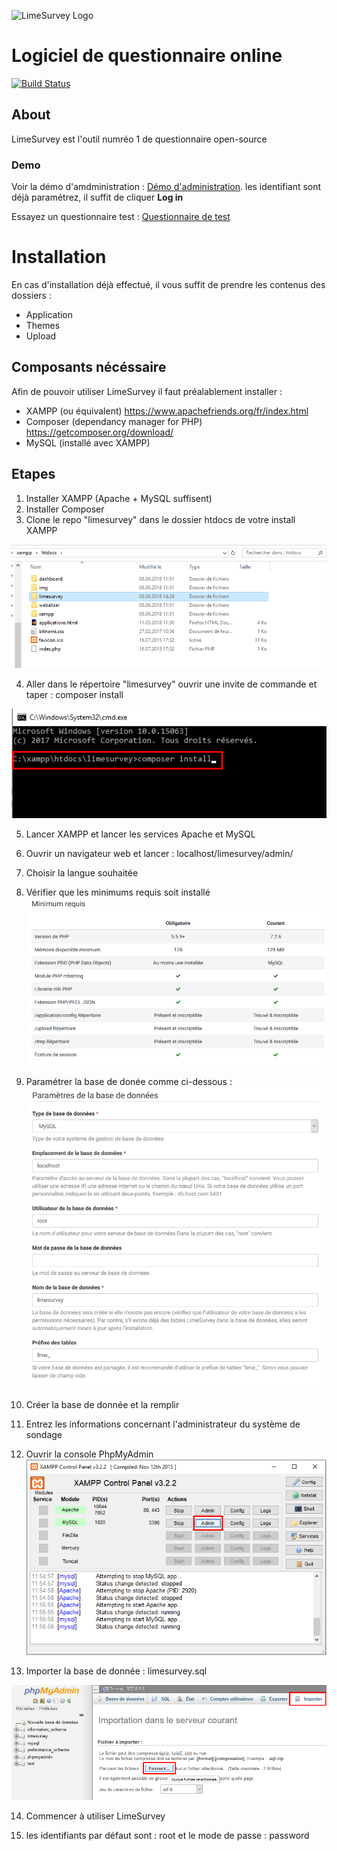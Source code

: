 ![LimeSurvey Logo](https://www.limesurvey.org/images/logos/logo_main.png)
# Logiciel de questionnaire online
[![Build Status](https://travis-ci.org/LimeSurvey/LimeSurvey.svg?branch=master)](https://travis-ci.org/LimeSurvey/LimeSurvey/)


## About
LimeSurvey est l'outil numréo 1 de questionnaire open-source

### Demo

Voir la démo d'amdministration : [Démo d'administration](http://demo.limesurvey.org/index.php?r=admin/authentication/sa/login).
les identifiant sont déjà paramétrez, il suffit de cliquer **Log in**

Essayez un questionnaire test : [Questionnaire de test](https://survey.limesurvey.org/index.php?sid=78184&lang=en)

# Installation

En cas d'installation déjà effectué, il vous suffit de prendre les contenus des dossiers :
- Application
- Themes
- Upload

## Composants nécéssaire
Afin de pouvoir utiliser LimeSurvey il faut préalablement installer :
- XAMPP (ou équivalent)
https://www.apachefriends.org/fr/index.html
- Composer (dependancy manager for PHP)
https://getcomposer.org/download/
- MySQL (installé avec XAMPP)

## Etapes
1. Installer XAMPP (Apache + MySQL suffisent)
2. Installer Composer
3. Clone le repo "limesurvey" dans le dossier htdocs de votre install XAMPP

![Structure du dossier de htdocs](img/folders_xampp.png?raw=true "Folders organisation")

4. Aller dans le répertoire "limesurvey" ouvrir une invite de commande et taper : composer install

![Commande composer install](img/composer_install.png?raw=true "Commande composer install")

5. Lancer XAMPP et lancer les services Apache et MySQL
6. Ouvrir un navigateur web et lancer :
	localhost/limesurvey/admin/
7. Choisir la langue souhaitée
8. Vérifier que les minimums requis soit installé
![Minimum requis](img/limesurvey_min.png?raw=true "Minimum requis")
9. Paramétrer la base de donée comme ci-dessous :
![Paramètres BDD](img/limesurvey_bdd.png?raw=true "Paramétrage base de donnée")
10. Créer la base de donnée et la remplir
11. Entrez les informations concernant l'administrateur du système de sondage
12. Ouvrir la console PhpMyAdmin
![Ouvrir la console de phpmyadmin](img/phpmyadmin.png?raw=true "phpmyadmin console")

13. Importer la base de donnée : limesurvey.sql

![Importer la base de donnée MySQL](img/import_sql.png?raw=true "Importer limesurvey.sql")

14. Commencer à utiliser LimeSurvey

15. les identifiants par défaut sont : root et le mode de passe : password







